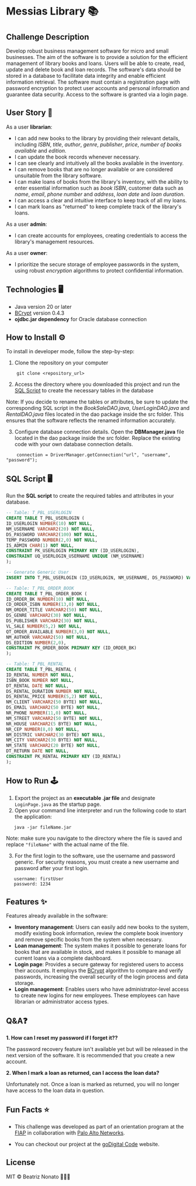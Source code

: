 # Messias Library 📚

## Challenge Description

Develop robust business management software for micro and small businesses.
The aim of the software is to provide a solution for the efficient management of library books and loans. Users will be able to create, read, update and delete book and loan records.
The software's data should be stored in a database to facilitate data integrity and enable efficient information retrieval.
The software must contain a registration page with password encryption to protect user accounts and personal information and guarantee data security. Access to the software is granted via a login page. 

## User Story 👥

As a user **librarian**:
- I can add new books to the library by providing their relevant details, including 
*ISBN*, *title*, *author*, *genre*, *publisher*, *price*, *number of books available* and *edition*.
- I can update the book records whenever necessary.
- I can see clearly and intuitively all the books available in the inventory.
- I can remove books that are no longer available or are considered unsuitable from the library software.
- I can make loans of books from the library's inventory, with the ability to enter essential information such as *book ISBN*, customer data such as *name*, *email*, *phone number* and *address*, *loan date* and *loan duration*.
- I can access a clear and intuitive interface to keep track of all my loans.
- I can mark loans as "returned" to keep complete track of the library's loans.

As a user **admin**:
- I can create accounts for employees, creating credentials to access the library's management resources.

As a user **owner**:
- I prioritize the secure storage of employee passwords in the system, using robust *encryption* algorithms to protect confidential information.


## Technologies 🖥

*  Java version 20 or later
*  [BCrypt](https://www.npmjs.com/package/bcrypt) version 0.4.3
*  **ojdbc.jar dependency** for Oracle database connection

## How to Install ⚙️ 

To install in developer mode, follow the step-by-step:

1. Clone the repository on your computer

```
    git clone <repository_url>
```
    
2. Access the directory where you downloaded this project and run the [SQL Script](#sql-script) to create the necessary tables in the database

Note: If you decide to rename the tables or attributes, be sure to update the corresponding SQL script in the *BookSaleDAO.java*, *UserLoginDAO.java* and *RentalDAO.java* files located in the dao package inside the src folder. This ensures that the software reflects the renamed information accurately.

3. Configure database connection details. Open the **DBManager.java** file located in the dao package inside the src folder. Replace the existing code with your own database connection details.  
    
 ```
     connection = DriverManager.getConnection("url", "username", "password");
 ```

## SQL Script 🖥
Run the **SQL script** to create the required tables and attributes in your database.

```sql
-- Table: T_PBL_USERLOGIN
CREATE TABLE T_PBL_USERLOGIN ( 
ID_USERLOGIN NUMBER(10) NOT NULL, 
NM_USERNAME VARCHAR2(20) NOT NULL, 
DS_PASSWORD VARCHAR2(100) NOT NULL, 
TEMP_PASSWORD NUMBER(2,0) NOT NULL,
IS_ADMIN CHAR(1) NOT NULL,
CONSTRAINT PK_USERLOGIN PRIMARY KEY (ID_USERLOGIN), 
CONSTRAINT UQ_USERLOGIN_USERNAME UNIQUE (NM_USERNAME)
);

-- Generate Generic User
INSERT INTO T_PBL_USERLOGIN (ID_USERLOGIN, NM_USERNAME, DS_PASSWORD) VALUES ('999', 'firstUser', '1234');

-- Table: T_PBL_ORDER_BOOK
CREATE TABLE T_PBL_ORDER_BOOK (
ID_ORDER_BK NUMBER(10) NOT NULL,
CD_ORDER_ISBN NUMBER(13,0) NOT NULL,
NM_ORDER_TITLE VARCHAR2(50) NOT NULL,
DS_GENRE VARCHAR2(30) NOT NULL,
DS_PUBLISHER VARCHAR2(30) NOT NULL,
VL_SALE NUMBER(5,2) NOT NULL,
QT_ORDER_AVAILABLE NUMBER(3,0) NOT NULL,
NM_AUTHOR VARCHAR2(50) NOT NULL,
DS_EDITION NUMBER(2,0),
CONSTRAINT PK_ORDER_BOOK PRIMARY KEY (ID_ORDER_BK)
);

-- Table: T_PBL_RENTAL
CREATE TABLE T_PBL_RENTAL (
ID_RENTAL NUMBER NOT NULL,
ISBN_BOOK NUMBER NOT NULL, 
DT_RENTAL DATE NOT NULL, 
DS_RENTAL_DURATION NUMBER NOT NULL, 
DS_RENTAL_PRICE NUMBER(5,2) NOT NULL, 
NM_CLIENT VARCHAR2(50 BYTE) NOT NULL, 
DS_EMAIL VARCHAR2(50 BYTE) NOT NULL, 
NR_PHONE NUMBER(11,0) NOT NULL, 
NM_STREET VARCHAR2(50 BYTE) NOT NULL, 
NR_HOUSE VARCHAR2(5 BYTE) NOT NULL, 
NR_CEP NUMBER(8,0) NOT NULL,
NM_DISTRIC VARCHAR2(30 BYTE) NOT NULL, 
NM_CITY VARCHAR2(30 BYTE) NOT NULL, 
NM_STATE VARCHAR2(20 BYTE) NOT NULL, 
DT_RETURN DATE NOT NULL,
CONSTRAINT PK_RENTAL PRIMARY KEY (ID_RENTAL) 
);
```


## How to Run 🕹

1. Export the project as an **executable .jar file** and designate `LoginPage.java` as the startup page.
2. Open your command line interpreter and run the following code to start the application:

 ```
    java -jar fileName.jar
 ```
 
Note: make sure you navigate to the directory where the file is saved and replace `"fileName"` with the actual name of the file.

3. For the first login to the software, use the username and password generic. For security reasons, you must create a new username and password after your first login.

 ```
    username: firstUser
    password: 1234
 ```
 
## Features ✨
Features already available in the software:

* **Inventory management**: Users can easily add new books to the system, modify existing book information, review the complete book inventory and remove specific books from the system when necessary.
* **Loan management**: The system makes it possible to generate loans for books that are available in stock, and makes it possible to manage all current loans via a complete dashboard.
* **Login page**: Provides a secure gateway for registered users to access their accounts. It employs the [BCrypt](https://www.npmjs.com/package/bcrypt) algorithm to compare and verify passwords, increasing the overall security of the login process and data storage.
* **Login management**: Enables users who have administrator-level access to create new logins for new employees. These employees can have librarian or administrator access types.

## Q&A❓
**1. How can I reset my password if I forget it??**

The password recovery feature isn't available yet but will be released in the next version of the software. It is recommended that you create a new account.


**2. When I mark a loan as returned, can I access the loan data?**

Unfortunately not. Once a loan is marked as returned, you will no longer have access to the loan data in question.

## Fun Facts ⭐

- This challenge was developed as part of an orientation program at the [FIAP](https://www.fiap.com.br) in collaboration with [Palo Alto Networks](https://www.paloaltonetworks.com.br).

- You can checkout our project at the [goDigital Code](https://godigital-code.vercel.app) website.

## License
MIT © Beatriz Nonato 👩🏻‍💻
